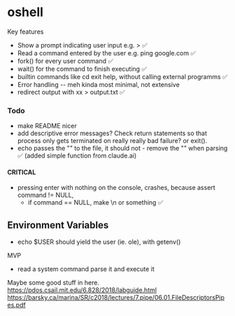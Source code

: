 # oshell

Key features

- Show a prompt indicating user input e.g. > ✅
- Read a command entered by the user e.g. ping google.com ✅
- fork() for every user command ✅
- wait() for the command to finish executing ✅
- builtin commands like cd exit help, without calling external programms ✅
- Error handling -- meh kinda most minimal, not extensive
- redirect output with xx > output.txt ✅

### Todo
- make README nicer
- add descriptive error messages? Check return statements so that process only gets terminated on 
really really bad failure? or exit().
- echo passes the "" to the file, it should not - remove the "" when parsing ✅ (added simple function from claude.ai)

#### CRITICAL
- pressing enter with nothing on the console, crashes, because assert command != NULL, 
    + if command == NULL, make \\n or something ✅

## Environment Variables
- echo $USER should yield the user (ie. ole), with getenv()

MVP
- read a system command parse it and execute it

Maybe some good stuff in here.  
https://pdos.csail.mit.edu/6.828/2018/labguide.html  
https://barsky.ca/marina/SR/c2018/lectures/7.pipe/06.01.FileDescriptorsPipes.pdf  
